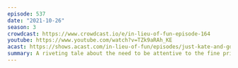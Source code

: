 ```yaml
---
episode: 537
date: "2021-10-26"
season: 3
crowdcast: https://www.crowdcast.io/e/in-lieu-of-fun-episode-164
youtube: https://www.youtube.com/watch?v=TZk9aRAh_KE
acast: https://shows.acast.com/in-lieu-of-fun/episodes/just-kate-and-gdf-and-a-lot-of-apples
summary: A riveting tale about the need to be attentive to the fine print
---
```

